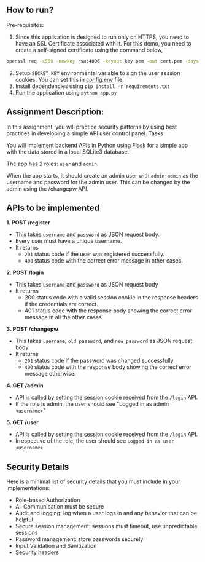 ## How to run?

Pre-requisites:

1. Since this application is designed to run only on HTTPS, you need to have an SSL Certificate associated with it. For this demo, you need to create a self-signed certificate using the command below,
```bash
openssl req -x509 -newkey rsa:4096 -keyout key.pem -out cert.pem -days 365 -nodes
```
2. Setup `SECRET_KEY` environmental variable to sign the user session cookies. You can set this in [config.env](./config.env) file.
3. Install dependencies using `pip install -r requirements.txt`
4. Run the application using `python app.py`


## Assignment Description:

In this assignment, you will practice security patterns by using best practices in developing a simple API user control panel.
Tasks

You will implement backend APIs in Python [using Flask](https://flask.palletsprojects.com/en/3.0.x/quickstart/#a-minimal-application) for a simple app with the data stored in a local SQLite3 database.

The app has 2 roles: `user` and `admin`.

When the app starts, it should create an admin user with `admin:admin` as the username and password for the admin user. This can be changed by the admin using the /changepw API.

## APIs to be implemented

**1. POST /register**

- This takes `username` and `password` as JSON request body.
- Every user must have a unique username.
- It returns
    - `201` status code if the user was registered successfully.
    - `400` status code with the correct error message in other cases.

**2. POST /login**

- This takes `username` and `password` as JSON request body
- It returns
    - 200 status code with a valid session cookie in the response headers if the credentials are correct.
    - 401 status code with the response body showing the correct error message in all the other cases.

**3. POST /changepw**

- This takes `username`, `old_password`, and `new_password` as JSON request body
- It returns
    - `201` status code if the password was changed successfully.
    - `400` status code with the response body showing the correct error message otherwise.

**4. GET /admin**

- API is called by setting the session cookie received from the `/login` API.
- If the role is admin, the user should see "Logged in as admin `<username>`"

**5. GET /user**

- API is called by setting the session cookie received from the `/login` API.
- Irrespective of the role, the user should see `Logged in as user <username>`.

## Security Details

Here is a minimal list of security details that you must include in your implementations:

- Role-based Authorization
- All Communication must be secure
- Audit and logging: log when a user logs in and any behavior that can be helpful
- Secure session management: sessions must timeout, use unpredictable sessions
- Password management: store passwords securely
- Input Validation and Sanitization
- Security headers